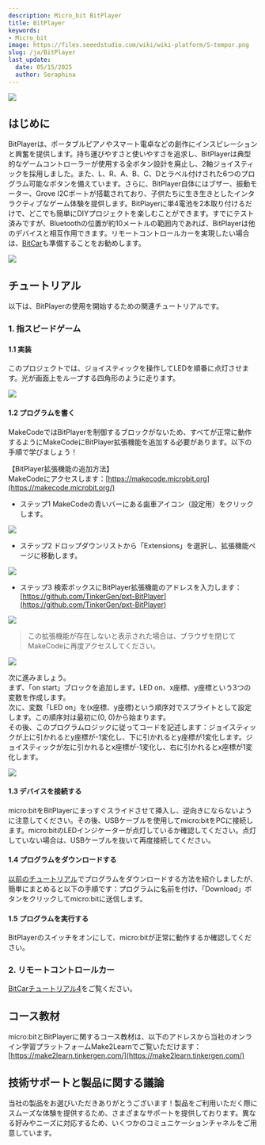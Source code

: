 ```yaml
---
description: Micro_bit BitPlayer
title: BitPlayer
keywords:
- Micro_bit
image: https://files.seeedstudio.com/wiki/wiki-platform/S-tempor.png
slug: /ja/BitPlayer
last_update:
  date: 05/15/2025
  author: Seraphina
---
```



<!-- ![](https://cdn.nlark.com/yuque/0/2020/png/2701823/1607656608299-82ca0e88-02a3-4a72-bb27-0d6e31d508f5.png#height=609&id=HttEj&originHeight=609&originWidth=904&originalType=binary&ratio=1&size=0&status=done&style=none&width=904) -->
![](https://files.seeedstudio.com/wiki/microbit/bitplayer/1.png)

## はじめに
BitPlayerは、ポータブルピアノやスマート電卓などの創作にインスピレーションと興奮を提供します。持ち運びやすさと使いやすさを追求し、BitPlayerは典型的なゲームコントローラーが使用する全ボタン設計を廃止し、2軸ジョイスティックを採用しました。また、L、R、A、B、C、Dとラベル付けされた6つのプログラム可能なボタンを備えています。さらに、BitPlayer自体にはブザー、振動モーター、Grove I2Cポートが搭載されており、子供たちに生き生きとしたインタラクティブなゲーム体験を提供します。BitPlayerに単4電池を2本取り付けるだけで、どこでも簡単にDIYプロジェクトを楽しむことができます。すでにテスト済みですが、Bluetoothの位置が約10メートルの範囲内であれば、BitPlayerは他のデバイスと相互作用できます。リモートコントロールカーを実現したい場合は、[BitCar](https://docproxy.tinkergen.com/web/#/2?page_id=357)も準備することをお勧めします。

<!-- ![](https://cdn.nlark.com/yuque/0/2020/png/2701823/1607656608604-b8c61682-56cb-4c53-aa80-90e45003792c.png#height=907&id=yenfN&originHeight=907&originWidth=905&originalType=binary&ratio=1&size=0&status=done&style=none&width=905) -->
![](https://files.seeedstudio.com/wiki/microbit/bitplayer/2.png)

## チュートリアル
以下は、BitPlayerの使用を開始するための関連チュートリアルです。

### 1. 指スピードゲーム
#### 1.1 実装
このプロジェクトでは、ジョイスティックを操作してLEDを順番に点灯させます。光が画面上をループする四角形のように走ります。

<!-- ![](https://cdn.nlark.com/yuque/0/2020/png/2701823/1607656608313-1eb60ba3-e82b-4cea-baa3-0eba2906910c.png#height=266&id=FXfhp&originHeight=266&originWidth=473&originalType=binary&ratio=1&size=0&status=done&style=none&width=473) -->
![](https://files.seeedstudio.com/wiki/microbit/bitplayer/3.png)

#### 1.2 プログラムを書く
MakeCodeではBitPlayerを制御するブロックがないため、すべてが正常に動作するようにMakeCodeにBitPlayer拡張機能を追加する必要があります。以下の手順で学びましょう！

【BitPlayer拡張機能の追加方法】  
MakeCodeにアクセスします：[https://makecode.microbit.org](https://makecode.microbit.org/)

- ステップ1 MakeCodeの青いバーにある歯車アイコン（設定用）をクリックします。
<!-- ![](https://cdn.nlark.com/yuque/0/2020/png/2701823/1607656608337-28675e0d-cba2-4fcd-9e95-ea566db99f46.png#height=489&id=URYAb&originHeight=489&originWidth=1000&originalType=binary&ratio=1&size=0&status=done&style=none&width=1000) -->
![](https://files.seeedstudio.com/wiki/microbit/bitplayer/4.png)

- ステップ2 ドロップダウンリストから「Extensions」を選択し、拡張機能ページに移動します。
<!-- ![](https://cdn.nlark.com/yuque/0/2020/png/2701823/1607656608593-1510b8dd-4f3f-49b2-8145-fd6e87b854db.png#height=699&id=AAz5P&originHeight=699&originWidth=914&originalType=binary&ratio=1&size=0&status=done&style=none&width=914) -->
![](https://files.seeedstudio.com/wiki/microbit/bitplayer/5.png)

- ステップ3 検索ボックスにBitPlayer拡張機能のアドレスを入力します：[https://github.com/TinkerGen/pxt-BitPlayer](https://github.com/TinkerGen/pxt-BitPlayer)
<!-- ![](https://cdn.nlark.com/yuque/0/2020/png/2701823/1607656608308-08990569-fce3-4dc8-a07a-ad1c3f1182e1.png#height=937&id=b9Blo&originHeight=937&originWidth=1920&originalType=binary&ratio=1&size=0&status=done&style=none&width=1920) -->
![](https://files.seeedstudio.com/wiki/microbit/bitplayer/6.png)

> この拡張機能が存在しないと表示された場合は、ブラウザを閉じてMakeCodeに再度アクセスしてください。

<!-- - ステップ4 拡張パッケージをクリックすると、作業スペースに戻ります。BitPlayer拡張機能が正常に追加されたことが確認できます。![](https://cdn.nlark.com/yuque/0/2020/png/2701823/1607656608597-2ade6798-937e-47e0-8215-99e146f6d983.png#height=937&id=jyFxX&originHeight=937&originWidth=1920&originalType=binary&ratio=1&size=0&status=done&style=none&width=1920) -->
![](https://files.seeedstudio.com/wiki/microbit/bitplayer/7.png)

次に進みましょう。  
まず、「on start」ブロックを追加します。LED on、x座標、y座標という3つの変数を作成します。  
次に、変数「LED on」を(x座標、y座標)という順序対でスプライトとして設定します。この順序対は最初に(0, 0)から始まります。  
その後、このプログラムロジックに従ってコードを記述します：ジョイスティックが上に引かれるとy座標が-1変化し、下に引かれるとy座標が1変化します。ジョイスティックが左に引かれるとx座標が-1変化し、右に引かれるとx座標が1変化します。

<!-- ![](https://cdn.nlark.com/yuque/0/2020/png/2701823/1607656608356-3c424c72-15e0-4ee2-895e-4eee6ec085a1.png#height=699&id=GohIO&originHeight=699&originWidth=1434&originalType=binary&ratio=1&size=0&status=done&style=none&width=1434) -->
![](https://files.seeedstudio.com/wiki/microbit/bitplayer/8.png)

#### 1.3 デバイスを接続する
micro:bitをBitPlayerにまっすぐスライドさせて挿入し、逆向きにならないように注意してください。その後、USBケーブルを使用してmicro:bitをPCに接続します。micro:bitのLEDインジケーターが点灯しているか確認してください。点灯していない場合は、USBケーブルを抜いて再度接続してください。

#### 1.4 プログラムをダウンロードする
[以前のチュートリアル](https://docproxy.tinkergen.com/web/#/2?page_id=329)でプログラムをダウンロードする方法を紹介しましたが、簡単にまとめると以下の手順です：プログラムに名前を付け、「Download」ボタンをクリックしてmicro:bitに送信します。

#### 1.5 プログラムを実行する
BitPlayerのスイッチをオンにして、micro:bitが正常に動作するか確認してください。

### 2. リモートコントロールカー
[BitCarチュートリアル4](https://docproxy.tinkergen.com/web/#/2?page_id=357)をご覧ください。

## コース教材
micro:bitとBitPlayerに関するコース教材は、以下のアドレスから当社のオンライン学習プラットフォームMake2Learnでご覧いただけます：[https://make2learn.tinkergen.com/](https://make2learn.tinkergen.com/)

## 技術サポートと製品に関する議論

当社の製品をお選びいただきありがとうございます！製品をご利用いただく際にスムーズな体験を提供するため、さまざまなサポートを提供しております。異なる好みやニーズに対応するため、いくつかのコミュニケーションチャネルをご用意しています。

<div class="button_tech_support_container">
<a href="https://forum.seeedstudio.com/" class="button_forum"></a> 
<a href="https://www.seeedstudio.com/contacts" class="button_email"></a>
</div>

<div class="button_tech_support_container">
<a href="https://discord.gg/eWkprNDMU7" class="button_discord"></a> 
<a href="https://github.com/Seeed-Studio/wiki-documents/discussions/69" class="button_discussion"></a>
</div>